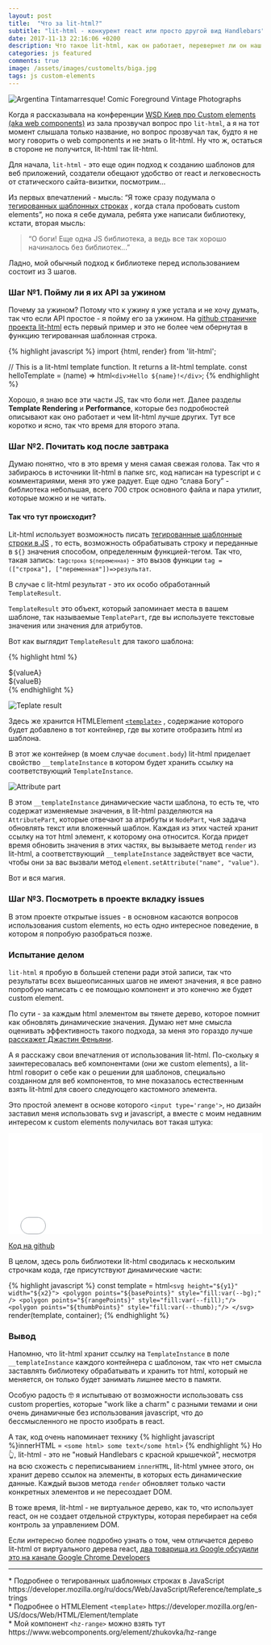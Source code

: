 ```yaml
---
layout: post
title:  "Что за lit-html?"
subtitle: "lit-html - конкурент react или просто другой вид Handlebars"
date: 2017-11-13 22:16:06 +0200
description: Что такое lit-html, как он работает, перевернет ли он наш взгляд на фронтенд
categories: js featured
comments: true
image: /assets/images/customelts/biga.jpg
tags: js custom-elements
---
```


![Argentina Tintamarresque! Comic Foreground Vintage Photographs](/assets/images/customelts/biga.jpg)

Когда я рассказывала на конференции [WSD Киев про Custom elements (aka web components)](https://youtu.be/SX3qGBZ6UpM) из зала прозвучал вопрос про `lit-html`, а я на тот момент слышала только название, но вопрос прозвучал так, будто я не могу говорить о web components и не знать о lit-html.
Ну что ж, остаться в стороне не получится, lit-html так lit-html.

Для начала, `lit-html` - это еще один подход к созданию шаблонов для веб приложений, создатели обещают удобство от react и легковесность от статического сайта-визитки, посмотрим…

Из первых впечатлений - мысль: “Я тоже сразу подумала о [тегированных шаблонных строках](#taggedtemplates) , когда стала пробовать custom elements”, но пока я себе думала, ребята уже написали библиотеку, кстати, вторая мысль:

> “О боги! Еще одна JS библиотека, а ведь все так хорошо начиналось без библиотек...”

Ладно, мой обычный подход к библиотеке перед использованием состоит из 3 шагов.

### Шаг №1. Пойму ли я их API за ужином

Почему за ужином? Потому что к ужину я уже устала и не хочу думать, так что если API простое - я пойму его за ужином.
На [github страничке проекта lit-html](https://github.com/PolymerLabs/lit-html) есть первый пример и это не более чем обернутая в функцию тегированная шаблонная строка.

{% highlight javascript %}
import {html, render} from 'lit-html';

// This is a lit-html template function. It returns a lit-html template.
const helloTemplate = (name) => html`<div>Hello ${name}!</div>`;
{% endhighlight %}

Хорошо, я знаю все эти части JS, так что боли нет. Далее разделы **Template Rendering** и **Performance**, которые без подробностей описывают как оно работает и чем lit-html лучше других. Тут все коротко и ясно, так что время для второго этапа.

### Шаг №2. Почитать код после завтрака

Думаю понятно, что в это время у меня самая свежая голова. Так что я забираюсь в источники lit-html в папке src, код написан на typescript и с комментариями, меня это уже радует. Еще одно “слава Богу” - библиотека небольшая, всего 700 строк основного файла и пара утилит, которые можно и не читать.

#### Так что тут происходит?

Lit-html использует возможность писать [тегированные шаблонные строки в JS](#taggedtemplates) , то есть, возможность обрабатывать строку и переданные в `${}` значения способом, определенным функцией-тегом. Так что, такая запись:
<code class="highlighter-rouge">tag`строка ${переменная}`</code> - это вызов функции `tag = (["строка"], ["переменная"])=>результат`.

В случае с lit-html результат - это их особо обработанный `TemplateResult`.

`TemplateResult` это объект, который запоминает места в вашем шаблоне, так называемые `TemplatePart`, где вы используете текстовые значения или значения для атрибутов.

Вот как выглядит `TemplateResult` для такого шаблона:

{% highlight html %}
<div class="${classA}">${valueA}</div>
<div class="${classB}">${valueB}</div>
{% endhighlight %}

![Teplate result](/assets/images/customelts/templateresult.png)

Здесь же хранится HTMLElement [`<template>`](#templatetag) , содержание которого будет добавлено в тот контейнер, где вы хотите отобразить html из шаблона.

В этот же контейнер (в моем случае `document.body`) lit-html приделает свойство `__templateInstance` в котором будет хранить ссылку на соответствующий `TemplateInstance`.

![Attribute part](/assets/images/customelts/attribute-part.png)

В этом `__templateInstance` динамические части шаблона, то есть те, что содержат изменяемые значения, в lit-html разделяются на `AttributePart`, которые отвечают за атрибуты и `NodePart`, чья задача обновлять текст или вложенный шаблон.
Каждая из этих частей хранит ссылку на тот html элемент, к которому она относится.
Когда придет время обновить значения в этих частях, вы вызываете метод `render` из lit-html, а соответствующий `__templateInstance` задействует все части, чтобы они за вас вызвали метод `element.setAttribute("name", "value")`.

Вот и вся магия.

### Шаг №3. Посмотреть в проекте вкладку issues

В этом проекте открытые issues - в основном касаются вопросов использования custom elements, но есть одно интересное поведение, в котором я попробую разобраться позже.

### Испытание делом

`lit-html` я пробую в большей степени ради этой записи, так что результаты всех вышеописанных шагов не имеют значения, я все равно попробую написать с ее помощью компонент и это конечно же будет custom element.

По сути - за каждым html элементом вы тянете дерево, которое помнит как обновлять динамические значения. Думаю нет мне смысла оценивать эффективность такого подхода, за меня это гораздо лучше [расскажет Джастин Феньяни](https://www.youtube.com/watch?v=Io6JjgckHbg).


А я расскажу свои впечатления от использования lit-html. По-скольку я заинтересовалась веб компонентами (они же custom elements), а lit-html говорит о себе как о решении для шаблонов, специально созданном для веб компонентов, то мне показалось естественным взять lit-html для своего следующего кастомного элемента.

Это простой элемент в основе которого `<input type='range'>`, но дизайн заставил меня использовать svg и javascript, а вместе с моим недавним интересом к custom elements получилась вот такая штука:

<div>
<iframe width="100%" height="200" src="//jsfiddle.net/zhukova/p7j9608w/3/embedded/result/" allowfullscreen="allowfullscreen" frameborder="0"></iframe>
</div>


[Код на github](https://github.com/zhukovka/hz-range)

В целом, здесь роль библиотеки lit-html сводилась к нескольким строчкам кода, где присутствуют динамические части:

{% highlight javascript %}
const template =   html`<svg height="${y1}" width="${x2}">
                            <polygon points="${basePoints}" style="fill:var(--bg);" />
                            <polygon points="${rangePoints}" style="fill:var(--fill);"/>
                            <polygon points="${thumbPoints}" style="fill:var(--thumb);"/>
                        </svg>`
render(template, container);
{% endhighlight %}

### Вывод

Напомню, что lit-html хранит ссылку на `TemplateInstance` в поле `__templateInstance` каждого контейнера с шаблоном, так что нет смысла заставлять библиотеку обрабатывать и хранить тот html, который не меняется, он только будет занимать лишнее место в памяти.

Особую радость 🤓 я испытываю от возможности использовать css custom properties, которые "work like a charm" с разными темами и они очень динамичные без использования javascript, что до бессмысленного не просто изобрать в react.

А так, код очень напоминает технику {% highlight javascript %}innerHTML = `<some html> some text</some html>` {% endhighlight %}
Но 👆, lit-html - это не "новый Handlebars с красной крышечкой", несмотря на всю схожесть с переписыванием `innerHTML`, lit-html умнее этого, он хранит дерево ссылок на элементы, в которых есть динамические данные. Каждый вызов метода `render` обновляет только части конкретных элементов и не пересоздает DOM.

В тоже время, lit-html - не виртуальное дерево, как то, что использует react, он не создает отдельной структуры, которая перебирает на себя контроль за управлением DOM.

Если интересно более подробно узнать о том, чем отличается дерево lit-html от виртуального дерева react, [два товарища из Google обсудили это на канале Google Chrome Developers](https://youtu.be/uCHZJy2n8Qs)


---
<div id="taggedtemplates">
* Подробнее о тегированных шаблонных строках в JavaScript https://developer.mozilla.org/ru/docs/Web/JavaScript/Reference/template_strings
</div>
<div id="templatetag">
* Подробнее о HTMLElement <code>&lt;template&gt;</code> https://developer.mozilla.org/en-US/docs/Web/HTML/Element/template
</div>
<div id="templatetag">
* Мой компонент <code>&lt;hz-range&gt;</code> можно взять тут https://www.webcomponents.org/element/zhukovka/hz-range
</div>